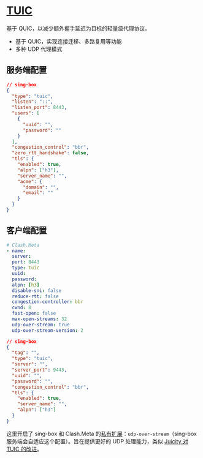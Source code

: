 # [TUIC](https://github.com/EAimTY/tuic/tree/dev)

基于 QUIC，以减少额外握手延迟为目标的轻量级代理协议。

- 基于 QUIC，实现连接迁移、多路复用等功能
- 多种 UDP 代理模式

## 服务端配置

```json
// sing-box
{
  "type": "tuic",
  "listen": "::",
  "listen_port": 8443,
  "users": [
    {
      "uuid": "",
      "password": ""
    }
  ],
  "congestion_control": "bbr",
  "zero_rtt_handshake": false,
  "tls": {
    "enabled": true,
    "alpn": ["h3"],
    "server_name": "",
    "acme": {
      "domain": "",
      "email": ""
    }
  }
}
```

## 客户端配置

```yaml
# Clash.Meta
- name:
  server:
  port: 8443
  type: tuic
  uuid:
  password:
  alpn: [h3]
  disable-sni: false
  reduce-rtt: false
  congestion-controller: bbr
  cwnd: 8
  fast-open: false
  max-open-streams: 32
  udp-over-stream: true
  udp-over-stream-version: 2
```

```json
// sing-box
{
  "tag": "",
  "type": "tuic",
  "server": "",
  "server_port": 9443,
  "uuid": "",
  "password": "",
  "congestion_control": "bbr",
  "tls": {
    "enabled": true,
    "server_name": "",
    "alpn": ["h3"]
  }
}
```

这里开启了 sing-box 和 Clash.Meta 的[私有扩展](https://sing-box.sagernet.org/zh/configuration/outbound/tuic/#udp_over_stream)：`udp-over-stream`（sing-box 服务端会自适应这个配置）。旨在提供更好的 UDP 处理能力，类似 [Juicity 对 TUIC 的改进](https://github.com/juicity/juicity/blob/main/docs/spec_en.md#protocol-features)。
